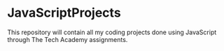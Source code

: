 # JavaScriptProjects
 
This repository will contain all my coding projects done using JavaScript through The Tech Academy assignments.